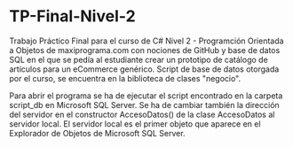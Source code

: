 # TP-Final-Nivel-2
Trabajo Práctico Final para el curso de C# Nivel 2 - Programción Orientada a Objetos de maxiprograma.com con nociones de GitHub y base de datos SQL en el que se pedía al estudiante crear un prototipo de catálogo de artículos para un eCommerce genérico. Script de base de datos otorgada por el curso, se encuentra en la biblioteca de clases "negocio".

Para abrir el programa se ha de ejecutar el script encontrado en la carpeta script_db en Microsoft SQL Server. Se ha de cambiar también la dirección del servidor en el constructor AccesoDatos() de la clase AccesoDatos al servidor local. El servidor local es el primer objeto que aparece en el Explorador de Objetos de Microsoft SQL Server.
